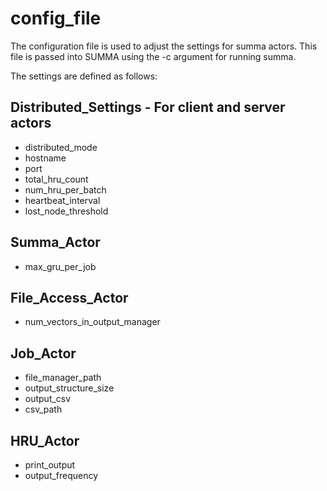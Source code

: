 # config_file

The configuration file is used to adjust the settings for summa actors. This file is passed into SUMMA using the -c argument for running summa.

The settings are defined as follows:

## Distributed_Settings - For client and server actors
- distributed_mode
- hostname
- port
- total_hru_count
- num_hru_per_batch
- heartbeat_interval
- lost_node_threshold

## Summa_Actor
- max_gru_per_job

## File_Access_Actor
- num_vectors_in_output_manager

## Job_Actor
- file_manager_path
- output_structure_size
- output_csv
- csv_path

## HRU_Actor
- print_output
- output_frequency